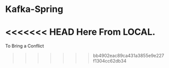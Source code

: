 # Kafka-Spring

<<<<<<< HEAD
Here From LOCAL.
=======
To Bring a Conflict
>>>>>>> bb4902eac89ca431a3855e9e227f1304cc62db34
